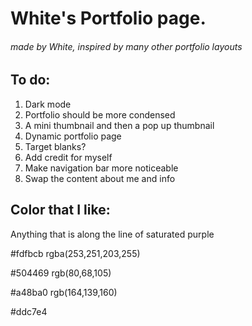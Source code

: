 # White's Portfolio page.
###### made by White, inspired by many other portfolio layouts
## To do: 
1. Dark mode
2. Portfolio should be more condensed
3. A mini thumbnail and then a pop up thumbnail
4. Dynamic portfolio page
5. Target blanks?
6. Add credit for myself
7. Make navigation bar more noticeable
8. Swap the content about me and info

## Color that I like:
Anything that is along the line of saturated purple

#fdfbcb
rgba(253,251,203,255)

#504469
rgb(80,68,105)

#a48ba0
rgb(164,139,160)

#ddc7e4

